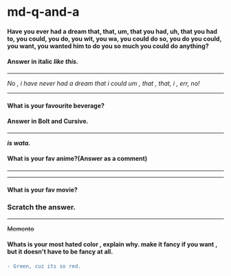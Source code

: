 # md-q-and-a
<h4>Have you ever had a dream that, that, um, that you had, uh, that you had to, you could, you do, you wit, you wa, you could do so, you do you could, you want, you wanted him to do you so much you could do anything?
</h4>
<h4>Answer in italic <i>like this.</i></h4>
                                <hr></hr>


<i> No , i have never had a dream that i could um , that , that, i , err, no!</i>
                                <hr></hr>
<h4>What is your favourite beverage?</h4> 

<h4>Answer in Bolt and Cursive.</h4>
                                <hr></hr>
<b><i>is wata.</i></b>
<h4>What is your fav anime?(Answer as a comment)<h4>
                                <hr></hr>                                
<!--My favourite anime is Deathnote , FUNFACT , also the only one i've ever seen.-->
                                <hr></hr>
<h4> What is your fav movie?</h4>
<h3>Scratch the answer.</h3>
                                <hr></hr>
<s>Memento</s>
<h4>Whats is your most hated color , explain why. make it fancy if you want , but it doesn't have to be fancy at all.</h4></u>

```diff 
- Green, cuz its so red.
